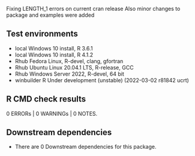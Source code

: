 Fixing LENGTH_1 errors on current cran release
Also minor changes to package and examples were added

## Test environments

* local Windows 10 install, R 3.6.1
* local Windows 10 install, R 4.1.2
* Rhub Fedora Linux, R-devel, clang, gfortran
* Rhub Ubuntu Linux 20.04.1 LTS, R-release, GCC
* Rhub Windows Server 2022, R-devel, 64 bit
* winbuilder R Under development (unstable) (2022-03-02 r81842 ucrt)

## R CMD check results

0 ERRORs | 0 WARNINGs | 0 NOTES.

## Downstream dependencies

* There are 0 Downstream dependencies for this package.
